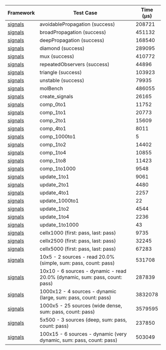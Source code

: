 | Framework | Test Case | Time (μs) |
| --- | --- | --- |
| [signals](https://github.com/rodydavis/signals.dart) | avoidablePropagation (success) | 208721 |
| [signals](https://github.com/rodydavis/signals.dart) | broadPropagation (success) | 451132 |
| [signals](https://github.com/rodydavis/signals.dart) | deepPropagation (success) | 168540 |
| [signals](https://github.com/rodydavis/signals.dart) | diamond (success) | 289095 |
| [signals](https://github.com/rodydavis/signals.dart) | mux (success) | 410772 |
| [signals](https://github.com/rodydavis/signals.dart) | repeatedObservers (success) | 44896 |
| [signals](https://github.com/rodydavis/signals.dart) | triangle (success) | 103923 |
| [signals](https://github.com/rodydavis/signals.dart) | unstable (success) | 79935 |
| [signals](https://github.com/rodydavis/signals.dart) | molBench | 486055 |
| [signals](https://github.com/rodydavis/signals.dart) | create_signals | 26165 |
| [signals](https://github.com/rodydavis/signals.dart) | comp_0to1 | 11752 |
| [signals](https://github.com/rodydavis/signals.dart) | comp_1to1 | 20773 |
| [signals](https://github.com/rodydavis/signals.dart) | comp_2to1 | 15609 |
| [signals](https://github.com/rodydavis/signals.dart) | comp_4to1 | 8011 |
| [signals](https://github.com/rodydavis/signals.dart) | comp_1000to1 | 5 |
| [signals](https://github.com/rodydavis/signals.dart) | comp_1to2 | 14402 |
| [signals](https://github.com/rodydavis/signals.dart) | comp_1to4 | 10855 |
| [signals](https://github.com/rodydavis/signals.dart) | comp_1to8 | 11423 |
| [signals](https://github.com/rodydavis/signals.dart) | comp_1to1000 | 9548 |
| [signals](https://github.com/rodydavis/signals.dart) | update_1to1 | 9061 |
| [signals](https://github.com/rodydavis/signals.dart) | update_2to1 | 4480 |
| [signals](https://github.com/rodydavis/signals.dart) | update_4to1 | 2257 |
| [signals](https://github.com/rodydavis/signals.dart) | update_1000to1 | 22 |
| [signals](https://github.com/rodydavis/signals.dart) | update_1to2 | 4544 |
| [signals](https://github.com/rodydavis/signals.dart) | update_1to4 | 2236 |
| [signals](https://github.com/rodydavis/signals.dart) | update_1to1000 | 43 |
| [signals](https://github.com/rodydavis/signals.dart) | cellx1000 (first: pass, last: pass) | 9735 |
| [signals](https://github.com/rodydavis/signals.dart) | cellx2500 (first: pass, last: pass) | 32245 |
| [signals](https://github.com/rodydavis/signals.dart) | cellx5000 (first: pass, last: pass) | 67283 |
| [signals](https://github.com/rodydavis/signals.dart) | 10x5 - 2 sources - read 20.0% (simple, sum: pass, count: pass) | 531708 |
| [signals](https://github.com/rodydavis/signals.dart) | 10x10 - 6 sources - dynamic - read 20.0% (dynamic, sum: pass, count: pass) | 287839 |
| [signals](https://github.com/rodydavis/signals.dart) | 1000x12 - 4 sources - dynamic (large, sum: pass, count: pass) | 3832078 |
| [signals](https://github.com/rodydavis/signals.dart) | 1000x5 - 25 sources (wide dense, sum: pass, count: pass) | 3579595 |
| [signals](https://github.com/rodydavis/signals.dart) | 5x500 - 3 sources (deep, sum: pass, count: pass) | 237850 |
| [signals](https://github.com/rodydavis/signals.dart) | 100x15 - 6 sources - dynamic (very dynamic, sum: pass, count: pass) | 503049 |
